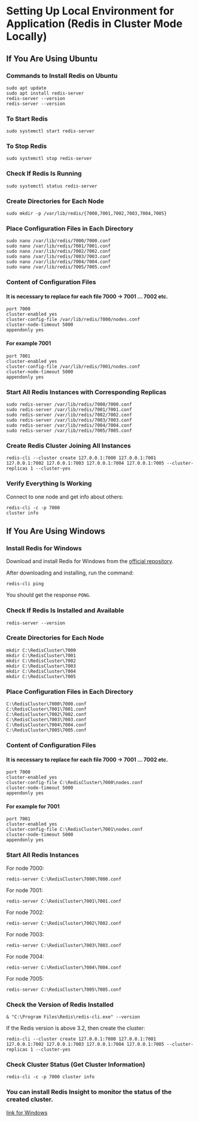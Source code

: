 # Setting Up Local Environment for Application (Redis in Cluster Mode Locally)

## If You Are Using Ubuntu

### Commands to Install Redis on Ubuntu

```
sudo apt update
sudo apt install redis-server
redis-server --version
redis-server --version
```

### To Start Redis

```
sudo systemctl start redis-server
```

### To Stop Redis

```
sudo systemctl stop redis-server
```

### Check If Redis Is Running

```
sudo systemctl status redis-server
```

### Create Directories for Each Node

```
sudo mkdir -p /var/lib/redis/{7000,7001,7002,7003,7004,7005}
```

### Place Configuration Files in Each Directory

```
sudo nano /var/lib/redis/7000/7000.conf
sudo nano /var/lib/redis/7001/7001.conf
sudo nano /var/lib/redis/7002/7002.conf
sudo nano /var/lib/redis/7003/7003.conf
sudo nano /var/lib/redis/7004/7004.conf
sudo nano /var/lib/redis/7005/7005.conf
```

### Content of Configuration Files
#### It is necessary to replace for each file 7000 -> 7001 ... 7002 etc.

```
port 7000
cluster-enabled yes
cluster-config-file /var/lib/redis/7000/nodes.conf
cluster-node-timeout 5000
appendonly yes
```
#### For example 7001
```
port 7001
cluster-enabled yes
cluster-config-file /var/lib/redis/7001/nodes.conf
cluster-node-timeout 5000
appendonly yes
```

### Start All Redis Instances with Corresponding Replicas

```
sudo redis-server /var/lib/redis/7000/7000.conf
sudo redis-server /var/lib/redis/7001/7001.conf
sudo redis-server /var/lib/redis/7002/7002.conf
sudo redis-server /var/lib/redis/7003/7003.conf
sudo redis-server /var/lib/redis/7004/7004.conf
sudo redis-server /var/lib/redis/7005/7005.conf
```

### Create Redis Cluster Joining All Instances

```
redis-cli --cluster create 127.0.0.1:7000 127.0.0.1:7001 127.0.0.1:7002 127.0.0.1:7003 127.0.0.1:7004 127.0.0.1:7005 --cluster-replicas 1 --cluster-yes
```

### Verify Everything Is Working

Connect to one node and get info about others:

```
redis-cli -c -p 7000
cluster info
```

## If You Are Using Windows

### Install Redis for Windows

Download and install Redis for Windows from the [official repository](https://github.com/tporadowski/redis/releases).

After downloading and installing, run the command:

```
redis-cli ping
```

You should get the response `PONG`.

### Check If Redis Is Installed and Available

```
redis-server --version
```

### Create Directories for Each Node

```
mkdir C:\RedisCluster\7000
mkdir C:\RedisCluster\7001
mkdir C:\RedisCluster\7002
mkdir C:\RedisCluster\7003
mkdir C:\RedisCluster\7004
mkdir C:\RedisCluster\7005
```

### Place Configuration Files in Each Directory

```
C:\RedisCluster\7000\7000.conf
C:\RedisCluster\7001\7001.conf
C:\RedisCluster\7002\7002.conf
C:\RedisCluster\7003\7003.conf
C:\RedisCluster\7004\7004.conf
C:\RedisCluster\7005\7005.conf
```

### Content of Configuration Files
#### It is necessary to replace for each file 7000 -> 7001 ... 7002 etc.

```
port 7000
cluster-enabled yes
cluster-config-file C:\RedisCluster\7000\nodes.conf
cluster-node-timeout 5000
appendonly yes
```
#### For example for 7001
```
port 7001
cluster-enabled yes
cluster-config-file C:\RedisCluster\7001\nodes.conf
cluster-node-timeout 5000
appendonly yes
```

### Start All Redis Instances

For node 7000:

```
redis-server C:\RedisCluster\7000\7000.conf
```

For node 7001:

```
redis-server C:\RedisCluster\7001\7001.conf
```

For node 7002:

```
redis-server C:\RedisCluster\7002\7002.conf
```

For node 7003:

```
redis-server C:\RedisCluster\7003\7003.conf
```

For node 7004:

```
redis-server C:\RedisCluster\7004\7004.conf
```

For node 7005:

```
redis-server C:\RedisCluster\7005\7005.conf
```

### Check the Version of Redis Installed

```
& "C:\Program Files\Redis\redis-cli.exe" --version
```

If the Redis version is above 3.2, then create the cluster:

```
redis-cli --cluster create 127.0.0.1:7000 127.0.0.1:7001 127.0.0.1:7002 127.0.0.1:7003 127.0.0.1:7004 127.0.0.1:7005 --cluster-replicas 1 --cluster-yes
```

### Check Cluster Status (Get Cluster Information)

```
redis-cli -c -p 7000 cluster info
```

### You can install Redis Insight to monitor the status of the created cluster.

[link for Windows](https://apps.microsoft.com/detail/xp8k1ghcb0f1r2?hl=en-us&gl=GE)